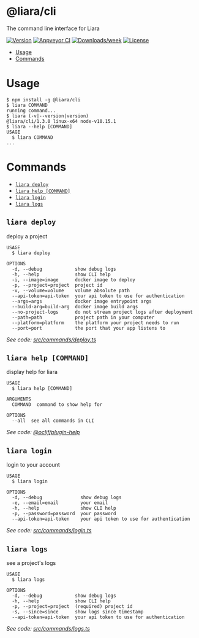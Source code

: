 @liara/cli
==========

The command line interface for Liara

[![Version](https://img.shields.io/npm/v/@liara/cli.svg)](https://npmjs.org/package/@liara/cli)
[![Appveyor CI](https://ci.appveyor.com/api/projects/status/github/liara-ir/liara-cli?branch=master&svg=true)](https://ci.appveyor.com/project/liara-ir/liara-cli/branch/master)
[![Downloads/week](https://img.shields.io/npm/dw/@liara/cli.svg)](https://npmjs.org/package/@liara/cli)
[![License](https://img.shields.io/npm/l/@liara/cli.svg)](https://github.com/liara-ir/liara-cli/blob/master/package.json)

<!-- toc -->
* [Usage](#usage)
* [Commands](#commands)
<!-- tocstop -->
# Usage
<!-- usage -->
```sh-session
$ npm install -g @liara/cli
$ liara COMMAND
running command...
$ liara (-v|--version|version)
@liara/cli/1.3.0 linux-x64 node-v10.15.1
$ liara --help [COMMAND]
USAGE
  $ liara COMMAND
...
```
<!-- usagestop -->
# Commands
<!-- commands -->
* [`liara deploy`](#liara-deploy)
* [`liara help [COMMAND]`](#liara-help-command)
* [`liara login`](#liara-login)
* [`liara logs`](#liara-logs)

## `liara deploy`

deploy a project

```
USAGE
  $ liara deploy

OPTIONS
  -d, --debug            show debug logs
  -h, --help             show CLI help
  -i, --image=image      docker image to deploy
  -p, --project=project  project id
  -v, --volume=volume    volume absolute path
  --api-token=api-token  your api token to use for authentication
  --args=args            docker image entrypoint args
  --build-arg=build-arg  docker image build args
  --no-project-logs      do not stream project logs after deployment
  --path=path            project path in your computer
  --platform=platform    the platform your project needs to run
  --port=port            the port that your app listens to
```

_See code: [src/commands/deploy.ts](https://github.com/liara-ir/liara-cli/blob/v1.3.0/src/commands/deploy.ts)_

## `liara help [COMMAND]`

display help for liara

```
USAGE
  $ liara help [COMMAND]

ARGUMENTS
  COMMAND  command to show help for

OPTIONS
  --all  see all commands in CLI
```

_See code: [@oclif/plugin-help](https://github.com/oclif/plugin-help/blob/v2.1.6/src/commands/help.ts)_

## `liara login`

login to your account

```
USAGE
  $ liara login

OPTIONS
  -d, --debug              show debug logs
  -e, --email=email        your email
  -h, --help               show CLI help
  -p, --password=password  your password
  --api-token=api-token    your api token to use for authentication
```

_See code: [src/commands/login.ts](https://github.com/liara-ir/liara-cli/blob/v1.3.0/src/commands/login.ts)_

## `liara logs`

see a project's logs

```
USAGE
  $ liara logs

OPTIONS
  -d, --debug            show debug logs
  -h, --help             show CLI help
  -p, --project=project  (required) project id
  -s, --since=since      show logs since timestamp
  --api-token=api-token  your api token to use for authentication
```

_See code: [src/commands/logs.ts](https://github.com/liara-ir/liara-cli/blob/v1.3.0/src/commands/logs.ts)_
<!-- commandsstop -->

